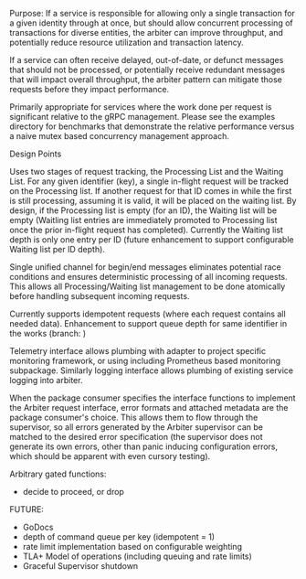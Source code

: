Purpose:
If a service is responsible for allowing only a single transaction for a given identity through at once, but should allow concurrent processing of transactions for diverse entities, the arbiter can improve throughput, and potentially reduce resource utilization and transaction latency.

If a service can often receive delayed, out-of-date, or defunct messages that should not be processed, or potentially receive redundant messages that will impact overall throughput, the arbiter pattern can mitigate those requests before they impact performance.

Primarily appropriate for services where the work done per request is significant relative to the gRPC management.  Please see the examples directory for benchmarks that demonstrate the relative performance versus a naive mutex based concurrency management approach.

Design Points

Uses two stages of request tracking, the Processing List and the Waiting List.  For any given identifier (key), a single in-flight request will be tracked on the Processing list.  If another request for that ID comes in while the first is still processing, assuming it is valid, it will be placed on the waiting list.  By design, if the Processing list is empty (for an ID), the Waiting list will be empty (Waitling list entries are immediately promoted to Processing list once the prior in-flight request has completed).  Currently the Waiting list depth is only one entry per ID (future enhancement to support configurable Waiting list per ID depth).

Single unified channel for begin/end messages eliminates potential race conditions and ensures deterministic processing of all incoming requests.  This allows all Processing/Waiting list management to be done atomically before handling subsequent incoming requests.

Currently supports idempotent requests (where each request contains all needed data).  Enhancement to support queue depth for same identifier in the works (branch: )

Telemetry interface allows plumbing with adapter to project specific monitoring framework, or using including Prometheus based monitoring subpackage.  Similarly logging interface allows plumbing of existing service logging into arbiter.

When the package consumer specifies the interface functions to implement the Arbiter request interface, error formats and attached metadata are the package consumer's choice.  This allows them to flow through the supervisor, so all errors generated by the Arbiter supervisor can be matched to the desired error specification (the supervisor does not generate its own errors, other than panic inducing configuration errors, which should be apparent with even cursory testing).

Arbitrary gated functions:
- decide to proceed, or drop 

FUTURE:
- GoDocs
- depth of command queue per key (idempotent = 1)
- rate limit implementation based on configurable weighting
- TLA+ Model of operations (including queuing and rate limits)
- Graceful Supervisor shutdown